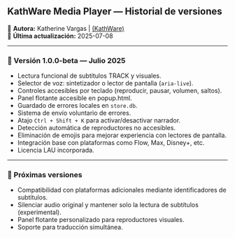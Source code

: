 ## KathWare Media Player — Historial de versiones

📌 **Autora:** Katherine Vargas | [(KathWare)](https://kathware.com.ar)  
📅 **Última actualización:** 2025-07-08  

---

### 🚀 Versión 1.0.0-beta — Julio 2025

- Lectura funcional de subtítulos TRACK y visuales.
- Selector de voz: sintetizador o lector de pantalla (`aria-live`).
- Controles accesibles por teclado (reproducir, pausar, volumen, saltos).
- Panel flotante accesible en popup.html.
- Guardado de errores locales en `store.db`.
- Sistema de envío voluntario de errores.
- Atajo `Ctrl + Shift + K` para activar/desactivar narrador.
- Detección automática de reproductores no accesibles.
- Eliminación de emojis para mejorar experiencia con lectores de pantalla.
- Integración base con plataformas como Flow, Max, Disney+, etc.
- Licencia LAU incorporada.

---

### 📌 Próximas versiones

- Compatibilidad con plataformas adicionales mediante identificadores de subtítulos.
- Silenciar audio original y mantener solo la lectura de subtítulos (experimental).
- Panel flotante personalizado para reproductores visuales.
- Soporte para traducción simultánea.
